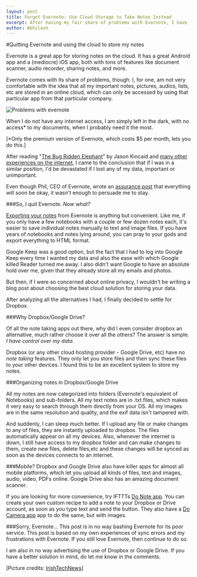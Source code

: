 ```yaml
---
layout: post
title: Forget Evernote: Use Cloud Storage to Take Notes Instead
excerpt: After having my fair share of problems with Evernote, I have finally moved to an alternate. I have never been happier.
author: Abhilash
---
```


#Quitting Evernote and using the cloud to store my notes

Evernote is a great app for storing notes on the cloud. It has a great Android app and a (mediocre) iOS app, both with tons of features like document scanner, audio recorder, sharing notes, and more. 

Evernote comes with its share of problems, though. I, for one, am not very comfortable with the idea that all my important notes, pictures, audios, lists, etc are stored in an online cloud, which can only be accessed by using that particular app from that particular company. 

![Problems with evernote](http://www.techcovered.org/images/moving-from-evernote.png)

When I do not have any internet access, I am simply left in the dark, with no access* to my documents, when I probably need it the most. 

[*Only the premium version of Evernote, which costs $5 per month, lets you do this.]

After reading "<a href="http://jasonkincaid.net/2014/01/evernote-the-bug-ridden-elephant/" target="_blank">The Bug Ridden Elephant</a>" by Jason Kincaid and <a href="https://news.ycombinator.com/item?id=7009995" target="_blank">many other experiences on the internet</a>, I came to the conclusion that if I was in a similar position, I'd be devastated if I lost any of my data, important or unimportant. 

Even though Phil, CEO of Evernote, wrote an <a href="https://blog.evernote.com/blog/2014/01/04/on-software-quality/" target="_blank">assurance post</a> that everything will soon be okay, it wasn't enough to persuade me to stay.

###So, I quit Evernote. *Now what?*

<a href="https://evernote.com/contact/support/kb/#!/article/28607737" target="_blank">Exporting your notes</a> from Evernote is anything but convenient. Like me, if you only have a few notebooks with a couple or few dozen notes each, it's easier to save individual notes manually to text and image files. If you have years of notebooks and notes lying around, you can pray to your gods and export everything to HTML format.

Google Keep was a good option, but the fact that I had to log into Google Keep every time I wanted my data and also the ease with which Google killed Reader turned me away. I also didn't want Google to have an absolute hold over me, given that they already store all my emails and photos.
 
But then, if I were so concerned about online privacy, I wouldn't be writing a blog post about choosing the best cloud solution for storing your data.

After analyzing all the alternatives I had, I finally decided to settle for Dropbox. 

###Why Dropbox/Google Drive?

Of all the note taking apps out there, why did I even consider dropbox an alternative, much rather choose it over all the others? The answer is simple.  *I have control over my data.*

Dropbox (or any other cloud hosting provider - Google Drive, etc) have no *note taking* features. They only let you store files and then sync these files to your other devices. I found this to be an excellent system to store my notes. 

###Organizing notes in Dropbox/Google Drive

All my notes are now categorized into folders (Evernote's equivalent of Notebooks) and sub-folders. All my text notes are in .txt files, which makes it very easy to search through them directly from your OS. All my images are in the same resolution and quality, and the exif data isn't tampered with. 

And suddenly, I can sleep much better. If I upload any file or make changes to any of files, they are instantly uploaded to dropbox. The files automatically appear on all my devices. Also, whenever the internet is down, I still have access to my dropbox folder and can make changes to them, create new files, delete files,etc and these changes will be synced as soon as the devices connects to an internet.

###Mobile?
Dropbox and Google Drive also have killer apps for almost all mobile platforms, which let you upload all kinds of files, text and images, audio, video, PDFs online. Google Drive also has an amazing document scanner. 

If you are looking for more convenience, try IFTTTs <a href="https://ifttt.com/products/do/note" target="_blank">Do Note app</a>. You can create your own custom recipe to add a note to your Dropbox or Drive account, as soon as you type text and send the button.  They also have a <a href="https://ifttt.com/products/do/camera" target="_blank">Do Camera app</a> app to do the same, but with images.

###Sorry, Evernote...
This post is in no way bashing Evernote for its poor service. This post is based on my own experiences of sync errors and my frustrations with Evernote. If you still love Evernote, then continue to do so.

I am also in no way advertising the use of Dropbox or Google Drive. If you have a better solution in mind, do let me know in the comments.

[Picture credits: <a href="http://irishtechnews.net/ITN3/evernote-crashes/" target="_blank" rel="nofollow">IrishTechNews</a>]